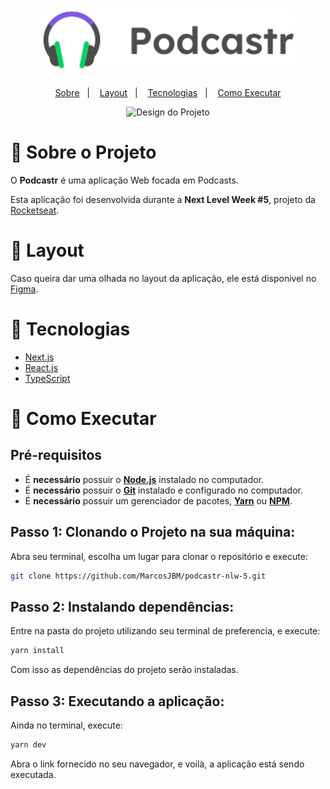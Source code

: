 <h1 align="center">
  <img alt="Podcastr" src=".github/podcastr-logo.svg" height="100px" />
</h1>

<p align="center">
  <a href="#sobre">Sobre</a>&nbsp;&nbsp;&nbsp;|&nbsp;&nbsp;&nbsp;
  <a href="#layout">Layout</a>&nbsp;&nbsp;&nbsp;|&nbsp;&nbsp;&nbsp;
  <a href="#tecnologias">Tecnologias</a>&nbsp;&nbsp;&nbsp;|&nbsp;&nbsp;&nbsp;
  <a href="#executar">Como Executar</a>
</p>

<p align="center">
  <img alt="Design do Projeto" width="780px" src=".github/podcastr-laptop.svg" />
<p>

<a id="sobre"></a>

# 📖 Sobre o Projeto

O **Podcastr** é uma aplicação Web focada em Podcasts.

Esta aplicação foi desenvolvida durante a **Next Level Week #5**, projeto da [Rocketseat](https://rocketseat.com.br/).

<a id="layout"></a>

# 🎨 Layout

Caso queira dar uma olhada no layout da aplicação, ele está disponivel no [Figma](https://www.figma.com/file/8gcDLcufuCZ0qQkZTggh55/Podcastr---Marcos?node-id=160%3A2761).

<a id="tecnologias"></a>

# 🔩 Tecnologias

- [Next.js](https://nextjs.org/)
- [React.js](https://pt-br.reactjs.org/)
- [TypeScript](https://www.typescriptlang.org/)

<a id="executar"></a>

# 🤔 Como Executar

<h2><strong>Pré-requisitos</strong></h2>

- É **necessário** possuir o **[Node.js](https://nodejs.org/en/)** instalado no computador.
- É **necessário** possuir o **[Git](https://git-scm.com/)** instalado e configurado no computador.
- É **necessário** possuir um gerenciador de pacotes, **[Yarn](https://yarnpkg.com/)** ou **[NPM](https://www.npmjs.com/)**.

## Passo 1: Clonando o Projeto na sua máquina:

Abra seu terminal, escolha um lugar para clonar o repositório e execute:

```sh
git clone https://github.com/MarcosJBM/podcastr-nlw-5.git
```

## Passo 2: Instalando dependências:

Entre na pasta do projeto utilizando seu terminal de preferencia, e execute:

```sh
yarn install
```

Com isso as dependências do projeto serão instaladas.

## Passo 3: Executando a aplicação:

Ainda no terminal, execute:

```sh
yarn dev
```

Abra o link fornecido no seu navegador, e voilà, a aplicação está sendo executada.

